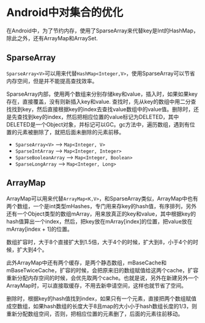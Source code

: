 # Android中对集合的优化

在Android中，为了节约内存，使用了SparseArray来代替key是Int的HashMap，除此之外，还有ArrayMap和ArraySet.

## SparseArray

`SparseArray<V>`可以用来代替`HashMap<Integer,V>`，使用SparseArray可以节省内存空间，但是并不能提高查找效率。

SparseArray内部，使用两个数组来分别存储key和value，插入时，如果如果key存在，直接覆盖，没有则新插入key和value. 查找时，先从key的数组中用二分查找找到key，然后直接根据key的index去查找value数组中的value值。删除时，还是先查找到key的index，然后把相应位置的value标记为DELETED，其中DELETED是一个Object对象，并标记可以GC。gc方法中，遍历数组，遇到有位置的元素被删除了，就把后面未删除的元素前移。

- `SparseArray<V>`     --> `Map<Integer, V>`
- `SparseIntArray`     --> `Map<Integer, Integer>`
- `SparseBooleanArray` --> `Map<Integer, Boolean>`
- `SparseLongArray`    --> `Map<Integer, Long>`

## ArrayMap

ArrayMap可以用来代替`ArrayMap<K,V>`，和SparseArray类似，ArrayMap中也有两个数组，一个是int类型mHashes，专门用来存key的hash值，有序排列，另外还有一个Object类型的数组mArray，用来放真正的key和value，其中根据key的hash值算出一个index，然后，把key放在mArray[index]的位置，把value放在mArray[index + 1]的位置。

数组扩容时，大于8个直接扩大到1.5倍，大于4个的时候，扩大到8，小于4个的时候，扩大到4个。

此外ArrayMap中还有两个缓存，是两个静态数组，mBaseCache和mBaseTwiceCache，扩容的时候，会把原来旧的数组赋值给这两个cache，扩容重新分配内存空间的时候，会优先取两个cache。也就是说，另外在新建另外一个ArrayMap时，可以直接取缓存，不用去新申请空间，这样也就节省了空间。

删除时，根据key的hash值找到index，如果只有一个元素，直接把两个数组赋值成空数组，如果hash数组的长度大于8且map的大小小于hash数组长度的1/3，则重新分配数组空间，否则，把相应位置的元素删了，后面的元素往前移动。
